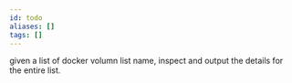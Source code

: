 ```yaml
---
id: todo
aliases: []
tags: []
---
```


given a list of docker volumn list name,
inspect and output the details for the entire list.
